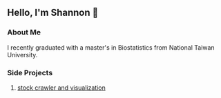 ## Hello, I'm Shannon 👋

### About Me
I recently graduated with a master's in Biostatistics from National Taiwan University.

### Side Projects
1. [stock crawler and visualization](https://github.com/shansshe/stock-crawler)

<!--
**shansshe/shansshe** is a ✨ _special_ ✨ repository because its `README.md` (this file) appears on your GitHub profile.

Here are some ideas to get you started:

- 🔭 I’m currently working on ...
- 🌱 I’m currently learning ...
- 👯 I’m looking to collaborate on ...
- 🤔 I’m looking for help with ...
- 💬 Ask me about ...
- 📫 How to reach me: ...
- 😄 Pronouns: ...
- ⚡ Fun fact: ...
-->
